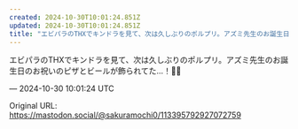 ```yaml
---
created: 2024-10-30T10:01:24.851Z
updated: 2024-10-30T10:01:24.851Z
title: "エビパラのTHXでキンドラを見て、次は久しぶりのポルプリ。アズミ先生のお誕生日のお祝いのピザとビールが飾られてた…！🍕🍻[...]"
---
```


<p>エビパラのTHXでキンドラを見て、次は久しぶりのポルプリ。アズミ先生のお誕生日のお祝いのピザとビールが飾られてた…！🍕🍻</p>

&mdash; 2024-10-30 10:01:24 UTC

Original URL: https://mastodon.social/@sakuramochi0/113395792927072759
